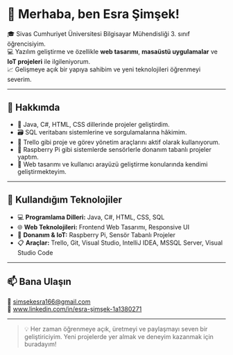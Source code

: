 # 👋 Merhaba, ben Esra Şimşek!

🎓 Sivas Cumhuriyet Üniversitesi Bilgisayar Mühendisliği 3. sınıf öğrencisiyim.  
💻 Yazılım geliştirme ve özellikle **web tasarımı**, **masaüstü uygulamalar** ve **IoT projeleri** ile ilgileniyorum.  
📈 Gelişmeye açık bir yapıya sahibim ve yeni teknolojileri öğrenmeyi severim.

---

## 💼 Hakkımda

- 🔧 Java, C#, HTML, CSS dillerinde projeler geliştirdim.
- 🗃️ SQL veritabanı sistemlerine ve sorgulamalarına hâkimim.
- 🧠 Trello gibi proje ve görev yönetim araçlarını aktif olarak kullanıyorum.
- 🧪 Raspberry Pi gibi sistemlerde sensörlerle donanım tabanlı projeler yaptım.
- 🎨 Web tasarımı ve kullanıcı arayüzü geliştirme konularında kendimi geliştirmekteyim.

---

## 🚀 Kullandığım Teknolojiler

- 💻 **Programlama Dilleri:** Java, C#, HTML, CSS, SQL  
- 🌐 **Web Teknolojileri:** Frontend Web Tasarımı, Responsive UI  
- 🧰 **Donanım & IoT:** Raspberry Pi, Sensör Tabanlı Projeler  
- 📋 **Araçlar:** Trello, Git, Visual Studio, IntelliJ IDEA, MSSQL Server, Visual Studio Code

---

## 📫 Bana Ulaşın

📧 simsekesra166@gmail.com  
🔗 www.linkedin.com/in/esra-şimşek-1a1380271

---

> 💡 Her zaman öğrenmeye açık, üretmeyi ve paylaşmayı seven bir geliştiriciyim. Yeni projelerde yer almak ve deneyim kazanmak için buradayım!
